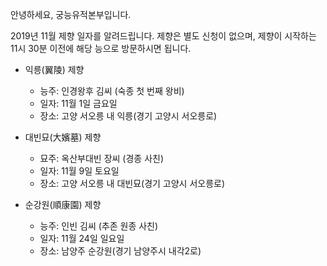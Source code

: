 안녕하세요, 궁능유적본부입니다.

2019년 11월 제향 일자를 알려드립니다. 제향은 별도 신청이 없으며, 제향이 시작하는 11시 30분 이전에 해당 능으로 방문하시면 됩니다.

- 익릉(翼陵) 제향
  - 능주: 인경왕후 김씨 (숙종 첫 번째 왕비)
  - 일자: 11월 1일 금요일
  - 장소: 고양 서오릉 내 익릉(경기 고양시 서오릉로)

- 대빈묘(大嬪墓) 제향
  - 묘주: 옥산부대빈 장씨 (경종 사친)
  - 일자: 11월 9일 토요일
  - 장소: 고양 서오릉 내 대빈묘(경기 고양시 서오릉로)

- 순강원(順康園) 제향
  - 능주: 인빈 김씨 (추존 원종 사친)
  - 일자: 11월 24일 일요일
  - 장소: 남양주 순강원(경기 남양주시 내각2로)